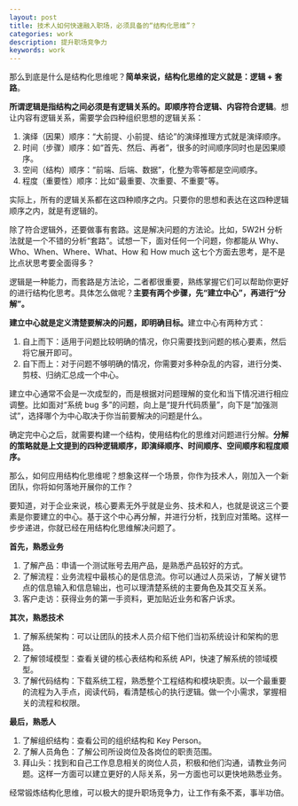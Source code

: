 ```yaml
---
layout: post
title: 技术人如何快速融入职场，必须具备的“结构化思维”？
categories: work
description: 提升职场竞争力
keywords: work
---
```


那么到底是什么是结构化思维呢？**简单来说，结构化思维的定义就是：逻辑 + 套路**。



<p><strong>所谓逻辑是指结构之间必须是有逻辑关系的。即顺序符合逻辑、内容符合逻辑</strong>。想让内容有逻辑关系，需要学会四种组织思想的逻辑关系：</p>
<ol>
<li>演绎（因果）顺序：“大前提、小前提、结论”的演绎推理方式就是演绎顺序。</li>
<li>时间（步骤）顺序：如“首先、然后、再者”，很多的时间顺序同时也是因果顺序。</li>
<li>空间（结构）顺序：“前端、后端、数据”，化整为零等都是空间顺序。</li>
<li>程度（重要性）顺序：比如“最重要、次重要、不重要”等。</li>
</ol>
<p>实际上，所有的逻辑关系都在这四种顺序之内。只要你的思想和表达在这四种逻辑顺序之内，就是有逻辑的。</p>
<p>除了符合逻辑外，还要做事有套路。这是解决问题的方法论。比如，5W2H 分析法就是一个不错的分析“套路”。试想一下，面对任何一个问题，你都能从 Why、Who、When、Where、What、How 和 How much 这七个方面去思考，是不是比点状思考要全面得多？</p>
<p>逻辑是一种能力，而套路是方法论，二者都很重要，熟练掌握它们可以帮助你更好的进行结构化思考。具体怎么做呢？<strong>主要有两个步骤，先“建立中心”，再进行“分解”。</strong></p>
<p><strong>建立中心就是定义清楚要解决的问题，即明确目标。</strong>建立中心有两种方式：</p>
<ol>
<li>自上而下：适用于问题比较明确的情况，你只需要找到问题的核心要素，然后将它展开即可。</li>
<li>自下而上：对于问题不够明确的情况，你需要对多种杂乱的内容，进行分类、剪枝、归纳汇总成一个中心。</li>
</ol>
<p>建立中心通常不会是一次成型的，而是根据对问题理解的变化和当下情况进行相应调整。比如面对“系统 bug 多”的问题，向上是“提升代码质量”，向下是“加强测试”，选择哪个为中心取决于你当前要解决的问题是什么。</p>
<p>确定完中心之后，就需要构建一个结构，使用结构化的思维对问题进行分解。<strong>分解的策略就是上文提到的四种逻辑顺序，即演绎顺序、时间顺序、空间顺序和程度顺序。</strong></p>
<p>那么，如何应用结构化思维呢？想象这样一个场景，你作为技术人，刚加入一个新团队，你将如何落地开展你的工作？</p>
<p>要知道，对于企业来说，核心要素无外乎就是业务、技术和人，也就是说这三个要素是你要建立的中心。基于这个中心再分解，并进行分析，找到应对策略。这样一步步递进，你就已经在用结构化思维解决问题了。</p>
<p><strong>首先，熟悉业务</strong></p>
<ol>
<li>了解产品：申请一个测试账号去用产品，是熟悉产品较好的方式。</li>
<li>了解流程：业务流程中最核心的是信息流。你可以通过人员采访，了解关键节点的信息输入和信息输出，也可以理清楚系统的主要角色及其交互关系。</li>
<li>客户走访：获得业务的第一手资料，更加贴近业务和客户诉求。</li>
</ol>
<p><strong>其次，熟悉技术</strong></p>
<ol>
<li>了解系统架构：可以让团队的技术人员介绍下他们当初系统设计和架构的思路。</li>
<li>了解领域模型：查看关键的核心表结构和系统 API，快速了解系统的领域模型。</li>
<li>了解代码结构：下载系统工程，熟悉整个工程结构和模块职责。以一个最重要的流程为入手点，阅读代码，看清楚核心的执行逻辑。做一个小需求，掌握相关的流程和权限。</li>
</ol>
<p><strong>最后，熟悉人</strong></p>
<ol>
<li>了解组织结构：查看公司的组织结构和 Key Person。</li>
<li>了解人员角色：了解公司所设岗位及各岗位的职责范围。</li>
<li>拜山头：找到和自己工作息息相关的岗位人员，积极和他们沟通，请教业务问题。这样一方面可以建立更好的人际关系，另一方面也可以更快地熟悉业务。</li>
</ol>
<p>经常锻炼结构化思维，可以极大的提升职场竞争力，让工作有条不紊，事半功倍。</p>
